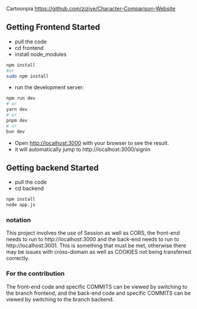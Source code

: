 Cartoonpia
https://github.com/ziziye/Character-Comparison-Website
## Getting Frontend Started

- pull the code
- cd frontend
- install node_modules
```bash
npm install
#or
sudo npm install
```
- run the development server:

```bash
npm run dev
# or
yarn dev
# or
pnpm dev
# or
bun dev
```

- Open [http://localhost:3000](http://localhost:3000) with your browser to see the result.
- it will automatically jump to http://localhost:3000/signin


## Getting backend Started
- pull the code
- cd backend
```bash 
npm install
node app.js
```
### notation
This project involves the use of Session as well as CORS, the front-end needs to run to http://localhost:3000 and the back-end needs to run to http://localhost:3001. This is something that must be met, otherwise there may be issues with cross-domain as well as COOKIES not being transferred correctly.
### For the contribution
The front-end code and specific COMMITS can be viewed by switching to the branch frontend, and the back-end code and specific COMMITS can be viewed by switching to the branch backend.
